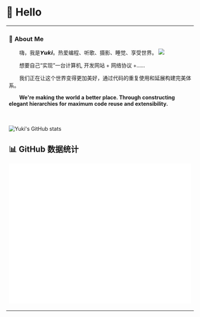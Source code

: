 

<!--
**yuk1uno/yuk1uno** is a ✨ _special_ ✨ repository because its `README.md` (this file) appears on your GitHub profile.

Here are some ideas to get you started:

- 🔭 I’m currently working on ...
- 🌱 I’m currently learning ...
- 👯 I’m looking to collaborate on ...
- 🤔 I’m looking for help with ...
- 💬 Ask me about ...
- 📫 How to reach me: ...
- 😄 Pronouns: ...
- ⚡ Fun fact: ...
-->
#  🙋 Hello

<table>
  
<tr><td>

###  🤯 About Me

<img align="right" width="88" src="https://image.yuki.uno/rest/5mUu0kK.jpeg" />

<p>&emsp;&emsp;嗨，我是𝙔𝙪𝙠𝙞。热爱编程、听歌、摄影、睡觉、享受世界。</p>
<p>&emsp;&emsp;想要自己“实现”一台计算机, 开发网站 + 网络协议 +......</p>
<p>&emsp;&emsp;我们正在让这个世界变得更加美好，通过代码的重复使用和延展构建完美体系。</p>
<p>&emsp;&emsp;<strong>We're making the world a better place. Through constructing elegant hierarchies for maximum code reuse and extensibility.</strong></p>


  <!-- for beauty 留个空行好看点 -->
  <div>&nbsp;</div>

</td></tr>

<tr><td>


![Yuki's GitHub stats](https://github-readme-stats.vercel.app/api?username=yuk1uno&theme=swift&show_icons=true)

## 📊 GitHub 数据统计




![Metrics](/github-metrics.svg)

